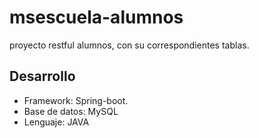 # msescuela-alumnos
proyecto restful alumnos, con su correspondientes tablas.

## Desarrollo
* Framework: Spring-boot.
* Base de datos: MySQL
* Lenguaje: JAVA
